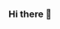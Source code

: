 ### Hi there 👋

<!--
**jhercovitz/jhercovitz** is a ✨ _special_ ✨ repository because its `README.md` (this file) appears on your GitHub profile.

Here are some ideas to get you started:

- 🔭 I’m currently working on HTML, CSS, Javascript, React
- 🌱 I’m currently learning front end dev
- 👯 I’m looking to collaborate on real projects
- 💬 Ask me about what you want to know about me or my job
- 📫 How to reach me: johann.hercovitz@gmail.com
- ⚡ Fun fact: remote: It's been few years my wife told me to work in web because I've always been comfortable in informatic, and at the age of 37 I decided to listen to her 😄...  
-->
